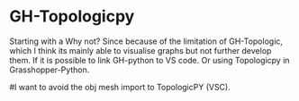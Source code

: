 # GH-Topologicpy

Starting with a Why not?
Since because of the limitation of GH-Topologic, which I think its mainly able to visualise graphs but not further develop them. 
If it is possible to link GH-python to VS code. Or using Topologicpy in Grasshopper-Python.


#I want to avoid the obj mesh import to TopologicPY (VSC).
